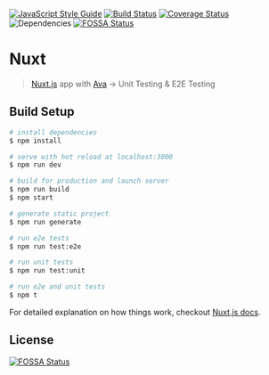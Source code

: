 [![JavaScript Style Guide](https://img.shields.io/badge/code_style-standard-brightgreen.svg)](https://standardjs.com) [![Build Status](https://travis-ci.org/vinayakkulkarni/nuxt-ava-e2e-unit-testing.svg?branch=master)](https://travis-ci.org/vinayakkulkarni/nuxt-ava-e2e-unit-testing) [![Coverage Status](https://coveralls.io/repos/github/vinayakkulkarni/nuxt-ava-e2e-unit-testing/badge.svg?branch=master)](https://coveralls.io/github/vinayakkulkarni/nuxt-ava-e2e-unit-testing?branch=master) ![Dependencies](https://img.shields.io/david/vinayakkulkarni/nuxt-ava-e2e-unit-testing.svg)
[![FOSSA Status](https://app.fossa.io/api/projects/git%2Bgithub.com%2Fvinayakkulkarni%2Fnuxt-ava-e2e-unit-testing.svg?type=shield)](https://app.fossa.io/projects/git%2Bgithub.com%2Fvinayakkulkarni%2Fnuxt-ava-e2e-unit-testing?ref=badge_shield)

# Nuxt 

> [Nuxt.js](https://nuxtjs.org) app with [Ava](https://ava.li) -> Unit Testing & E2E Testing

## Build Setup

``` bash
# install dependencies
$ npm install

# serve with hot reload at localhost:3000
$ npm run dev

# build for production and launch server
$ npm run build
$ npm start

# generate static project
$ npm run generate

# run e2e tests
$ npm run test:e2e

# run unit tests
$ npm run test:unit

# run e2e and unit tests
$ npm t
```

For detailed explanation on how things work, checkout [Nuxt.js docs](https://nuxtjs.org).


## License
[![FOSSA Status](https://app.fossa.io/api/projects/git%2Bgithub.com%2Fvinayakkulkarni%2Fnuxt-ava-e2e-unit-testing.svg?type=large)](https://app.fossa.io/projects/git%2Bgithub.com%2Fvinayakkulkarni%2Fnuxt-ava-e2e-unit-testing?ref=badge_large)